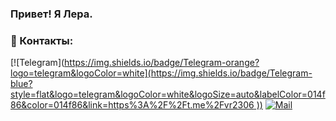 ### Привет! Я Лера. 

### :calling: Контакты:

[![Telegram]([https://img.shields.io/badge/Telegram-orange?logo=telegram&logoColor=white](https://img.shields.io/badge/Telegram-blue?style=flat&logo=telegram&logoColor=white&logoSize=auto&labelColor=014f86&color=014f86&link=https%3A%2F%2Ft.me%2Fvr2306
))](https://t.me/vr2306) [![Mail](https://img.shields.io/badge/Email-red?logo=gmail&logoColor=white)](mailto:valery0623@gmail.com)

